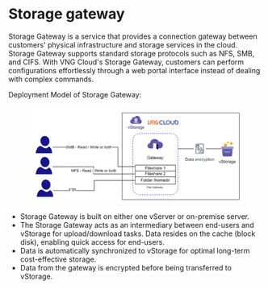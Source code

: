 # Storage gateway

Storage Gateway is a service that provides a connection gateway between customers' physical infrastructure and storage services in the cloud. Storage Gateway supports standard storage protocols such as NFS, SMB, and CIFS. With VNG Cloud's Storage Gateway, customers can perform configurations effortlessly through a web portal interface instead of dealing with complex commands.

Deployment Model of Storage Gateway:

<figure><img src="../../../../.gitbook/assets/image (29) (1) (1) (1) (1) (1).png" alt=""><figcaption></figcaption></figure>

* Storage Gateway is built on either one vServer or on-premise server.
* The Storage Gateway acts as an intermediary between end-users and vStorage for upload/download tasks. Data resides on the cache (block disk), enabling quick access for end-users.
* Data is automatically synchronized to vStorage for optimal long-term cost-effective storage.
* Data from the gateway is encrypted before being transferred to vStorage.
